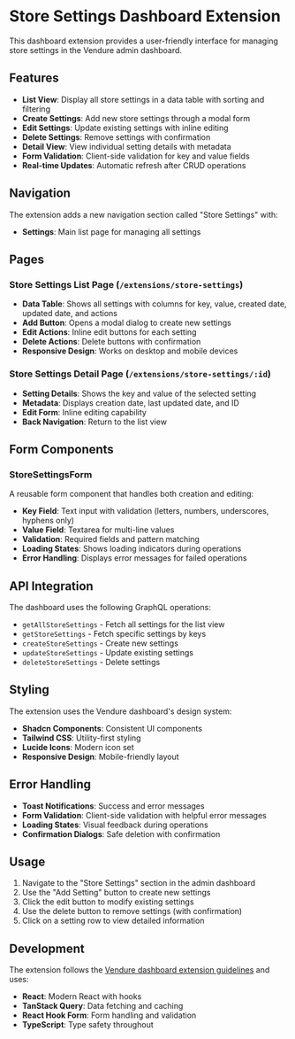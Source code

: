 # Store Settings Dashboard Extension

This dashboard extension provides a user-friendly interface for managing store settings in the Vendure admin dashboard.

## Features

- **List View**: Display all store settings in a data table with sorting and filtering
- **Create Settings**: Add new store settings through a modal form
- **Edit Settings**: Update existing settings with inline editing
- **Delete Settings**: Remove settings with confirmation
- **Detail View**: View individual setting details with metadata
- **Form Validation**: Client-side validation for key and value fields
- **Real-time Updates**: Automatic refresh after CRUD operations

## Navigation

The extension adds a new navigation section called "Store Settings" with:
- **Settings**: Main list page for managing all settings

## Pages

### Store Settings List Page (`/extensions/store-settings`)

- **Data Table**: Shows all settings with columns for key, value, created date, updated date, and actions
- **Add Button**: Opens a modal dialog to create new settings
- **Edit Actions**: Inline edit buttons for each setting
- **Delete Actions**: Delete buttons with confirmation
- **Responsive Design**: Works on desktop and mobile devices

### Store Settings Detail Page (`/extensions/store-settings/:id`)

- **Setting Details**: Shows the key and value of the selected setting
- **Metadata**: Displays creation date, last updated date, and ID
- **Edit Form**: Inline editing capability
- **Back Navigation**: Return to the list view

## Form Components

### StoreSettingsForm

A reusable form component that handles both creation and editing:

- **Key Field**: Text input with validation (letters, numbers, underscores, hyphens only)
- **Value Field**: Textarea for multi-line values
- **Validation**: Required fields and pattern matching
- **Loading States**: Shows loading indicators during operations
- **Error Handling**: Displays error messages for failed operations

## API Integration

The dashboard uses the following GraphQL operations:

- `getAllStoreSettings` - Fetch all settings for the list view
- `getStoreSettings` - Fetch specific settings by keys
- `createStoreSettings` - Create new settings
- `updateStoreSettings` - Update existing settings
- `deleteStoreSettings` - Delete settings

## Styling

The extension uses the Vendure dashboard's design system:
- **Shadcn Components**: Consistent UI components
- **Tailwind CSS**: Utility-first styling
- **Lucide Icons**: Modern icon set
- **Responsive Design**: Mobile-friendly layout

## Error Handling

- **Toast Notifications**: Success and error messages
- **Form Validation**: Client-side validation with helpful error messages
- **Loading States**: Visual feedback during operations
- **Confirmation Dialogs**: Safe deletion with confirmation

## Usage

1. Navigate to the "Store Settings" section in the admin dashboard
2. Use the "Add Setting" button to create new settings
3. Click the edit button to modify existing settings
4. Use the delete button to remove settings (with confirmation)
5. Click on a setting row to view detailed information

## Development

The extension follows the [Vendure dashboard extension guidelines](https://docs.vendure.io/guides/extending-the-dashboard/extending-overview/) and uses:

- **React**: Modern React with hooks
- **TanStack Query**: Data fetching and caching
- **React Hook Form**: Form handling and validation
- **TypeScript**: Type safety throughout
